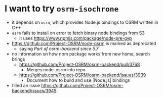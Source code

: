 # I want to try `osrm-isochrone`

- it depends on `osrm`, which provides Node.js bindings to OSRM written in C++
- `osrm` fails to install on error to fetch binary node bindings from S3
  - it uses https://www.npmjs.com/package/node-pre-gyp
- https://github.com/Project-OSRM/node-osrm is marked as deprecated
  - saying _Part of osrm-backend since 5.7_
- no information on how npm package works from new home, search brings
  - https://github.com/Project-OSRM/osrm-backend/pull/3768
    - Merges node-osrm into repo
  - https://github.com/Project-OSRM/osrm-backend/issues/3939
    - Document how to build and use [Node.js] bindings
- filled an issue https://github.com/Project-OSRM/osrm-backend/issues/3945
